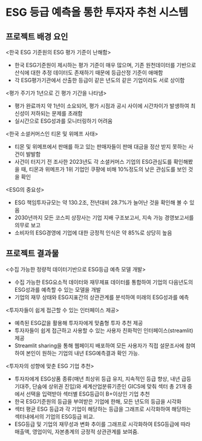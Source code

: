 # ESG 등급 예측을 통한 투자자 추천 시스템

## 프로젝트 배경 요인

<한국 ESG 기준원의 ESG 평가 기준이 난해함>
-	한국 ESG기준원이 제시하는 평가 기준이 매우 많으며, 기존 원천데이터를 기반으로 산식에 대한 추정 데이터도 존재하기 때문에 등급산정 기준이 애매함
-	각 ESG평가기관에서 산출한 등급이 같은 년도의 같은 기업이라도 서로 상이함

<평가 주기가 1년으로 긴 평가 기간을 나타냄>
-	평가 완료까지 약 1년이 소요되어, 평가 시점과 공시 사이에 시간차이가 발생하여 최신성이 저하되는 문제를 초래함
-	실시간으로 ESG성과를 모니터링하기 어려움

   <한국 소셜커머스인 티몬 및 위메프 사태>
-	티몬 및 위메프에서 판매를 하고 있는 판매자들이 판매 대금을 정산 받지 못하는 사건이 발발함
-	사건이 터지기 전 조사한 2023년도 각 소셜커머스 기업의 ESG관심도를 확인해봤을 때, 티몬과 위메프가 1위 기업인 쿠팡에 비해 10%정도의 낮은 관심도를 보인 것을 확인

   <ESG의 중요성>
-	ESG 책임투자규모는 약 130.2조, 전년대비 28.7%가 늘어난 것을 확인해 볼 수 있음
-	2030년까지 모든 코스피 상장사는 기업 지배 구조보고서, 지속 가능 경영보고서를 의무로 보고
-	소비자의 ESG경영에 기업에 대한 긍정적 인식은 약 85%로 상당히 높음


## 프로젝트 결과물

  <수집 가능한 정량적 데이터기반으로 ESG등급 예측 모델 개발>
-	수집 가능한 ESG요소적 데이터와 재무제표 데이터를 통합하여 기업의 다음년도의 ESG성과를 예측할 수 있는 모델을 개발
-	기업의 재무 상태와 ESG지표간의 상관관계를 분석하여 미래의 ESG성과를 예측 

  <투자자들이 쉽게 접근할 수 있는 인터페이스 제공>
-	예측된 ESG값을 활용해 투자자에게 맞춤형 투자 추천 제공
-	투자자들이 쉽게 접근하고 사용할 수 있는 사용자 친화적인 인터페이스(streamlit)제공 
-	Streamlit sharing을 통해 웹페이지 배포하여 모든 사용자가 직접 설문조사에 참여하여 본인이 원하는 기업의 내년 ESG예측결과 확인 가능.

  <투자자의 성향에 맞춘 ESG 기업 추천>
-	투자자에게 ESG상품 종류(매년 최상위 등급 유지, 지속적인 등급 향상, 내년 급등 기대주, 단숨에 상위권 진입)와 세계산업분류기준인 GICS에 맞춰 섹터 총 21개 중에서 선택을 입력받아 섹터별 ESG등급이 B+이상인 기업 추천
-	한국 ESG기준원의 등급을 부여받은 기업에 한해, 모든 년도의 등급을 시각화
-	섹터 평균 ESG 등급과 각 기업이 해당하는 등급을 그래프로 시각화하여 해당하는 섹터내에서의 기업의 ESG등급 비교.
-	ESG등급 및 기업의 재무성과 변화 추이를 그래프로 시각화하여 ESG등급에 따라 매출액, 영업이익, 자본총계의 긍정적 상관관계를 보여줌.
